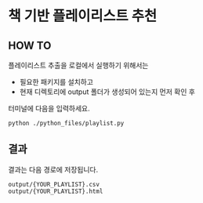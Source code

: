 # 책 기반 플레이리스트 추천
  
## HOW TO
플레이리스트 추출을 로컬에서 실행하기 위해서는 
- 필요한 패키지를 설치하고 
- 현재 디렉토리에 output 폴더가 생성되어 있는지 먼저 확인 후

터미널에 다음을 입력하세요.

    python ./python_files/playlist.py


## 결과
결과는 다음 경로에 저장됩니다.

    output/{YOUR_PLAYLIST}.csv
    output/{YOUR_PLAYLIST}.html

